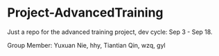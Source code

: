 # Project-AdvancedTraining
Just a repo for the advanced training project, dev cycle: Sep 3 - Sep 18.

Group Member: Yuxuan Nie, hhy, Tiantian Qin, wzq, gyl
